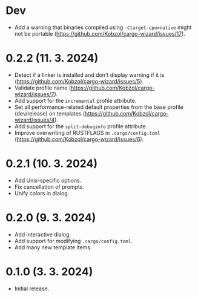 # Dev

- Add a warning that binaries compiled using `-Ctarget-cpu=native` might not be
  portable (https://github.com/Kobzol/cargo-wizard/issues/17).

# 0.2.2 (11. 3. 2024)

- Detect if a linker is installed and don't display warning if it is (https://github.com/Kobzol/cargo-wizard/issues/5).
- Validate profile name (https://github.com/Kobzol/cargo-wizard/issues/7).
- Add support for the `incremental` profile attribute.
- Set all performance-related default properties from the base profile (dev/release) on
  templates (https://github.com/Kobzol/cargo-wizard/issues/4).
- Add support for the `split-debuginfo` profile attribute.
- Improve overwriting of RUSTFLAGS in `.cargo/config.toml` (https://github.com/Kobzol/cargo-wizard/issues/6).

# 0.2.1 (10. 3. 2024)

- Add Unix-specific options.
- Fix cancellation of prompts.
- Unify colors in dialog.

# 0.2.0 (9. 3. 2024)

- Add interactive dialog.
- Add support for modifying `.cargo/config.toml`.
- Add many new template items.

# 0.1.0 (3. 3. 2024)

- Initial release.
